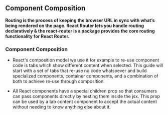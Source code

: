 ## Component Composition

**Routing is the process of keeping the browser URL in sync with what’s being rendered on the page. React Router lets you handle routing declaratively & the react-router
is a package provides the core routing functionality for React Router.**

### Component Composition 
- React's composition model we use it for example to re-use component code is tabs which show different content when selected. This guide will start with a set of tabs that re-use no code whatsoever and build specialized components, container components, and a combination of both to achieve re-use through composition.

- All React components have a special children prop so that consumers can pass components directly by nesting them inside the jsx. This prop can be used by a tab content component to accept the actual content without needing to know anything else about it.
